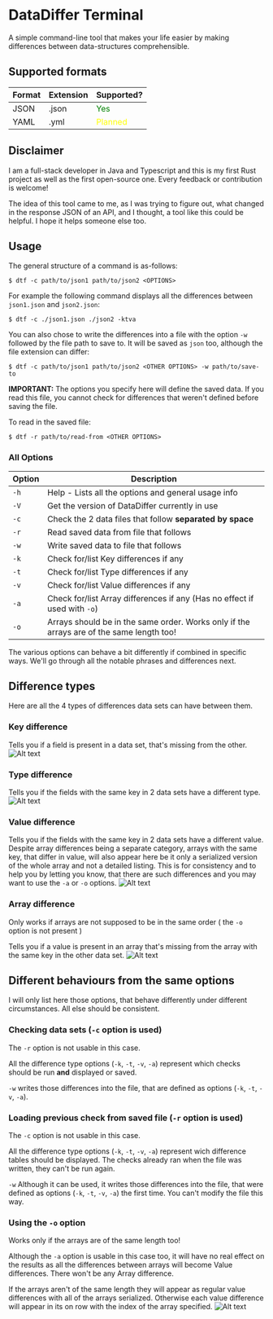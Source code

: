# DataDiffer Terminal

A simple command-line tool that makes your life easier by making differences between data-structures comprehensible.

## Supported formats

| Format | Extension | Supported?                                |
| ------ | --------- | ----------------------------------------- |
| JSON   | .json     | <span style="color:green">Yes</span>      |
| YAML   | .yml      | <span style="color:yellow">Planned</span> |

## Disclaimer

I am a full-stack developer in Java and Typescript and this is my first Rust project as well as the first open-source one. Every feedback or contribution is welcome!

The idea of this tool came to me, as I was trying to figure out, what changed in the response JSON of an API, and I thought, a tool like this could be helpful. I hope it helps someone else too.

## Usage

The general structure of a command is as-follows:

```shell
$ dtf -c path/to/json1 path/to/json2 <OPTIONS>
```

For example the following command displays all the differences between `json1.json` and `json2.json`:

```shell
$ dtf -c ./json1.json ./json2 -ktva
```

You can also chose to write the differences into a file with the option `-w` followed by the file path to save to. It will be saved as `json` too, although the file extension can differ:

```shell
$ dtf -c path/to/json1 path/to/json2 <OTHER OPTIONS> -w path/to/save-to
```

**IMPORTANT:** The options you specify here will define the saved data. If you read this file, you cannot check for differences that weren't defined before saving the file.

To read in the saved file:

```shell
$ dtf -r path/to/read-from <OTHER OPTIONS>
```

### All Options

| Option | Description                                                                              |
| ------ | ---------------------------------------------------------------------------------------- |
| `-h`   | Help - Lists all the options and general usage info                                      |
| `-V`   | Get the version of DataDiffer currently in use                                           |
| `-c`   | Check the 2 data files that follow **separated by space**                                |
| `-r`   | Read saved data from file that follows                                                   |
| `-w`   | Write saved data to file that follows                                                    |
| `-k`   | Check for/list Key differences if any                                                    |
| `-t`   | Check for/list Type differences if any                                                   |
| `-v`   | Check for/list Value differences if any                                                  |
| `-a`   | Check for/list Array differences if any (Has no effect if used with `-o`)                |
| `-o`   | Arrays should be in the same order. Works only if the arrays are of the same length too! |

The various options can behave a bit differently if combined in specific ways. We'll go through all the notable phrases and differences next.

## Difference types

Here are all the 4 types of differences data sets can have between them.

### Key difference

Tells you if a field is present in a data set, that's missing from the other.
![Alt text](readme_images/key_diffs.jpg)

### Type difference

Tells you if the fields with the same key in 2 data sets have a different type.
![Alt text](readme_images/type_diffs.jpg)

### Value difference

Tells you if the fields with the same key in 2 data sets have a different value. Despite array differences being a separate category, arrays with the same key, that differ in value, will also appear here be it only a serialized version of the whole array and not a detailed listing. This is for consistency and to help you by letting you know, that there are such differences and you may want to use the `-a` or `-o` options.
![Alt text](readme_images/value_diffs.jpg)

### Array difference

Only works if arrays are not supposed to be in the same order ( the `-o` option is not present )

Tells you if a value is present in an array that's missing from the array with the same key in the other data set.
![Alt text](readme_images/array_diffs.jpg)

## Different behaviours from the same options

I will only list here those options, that behave differently under different circumstances. All else should be consistent.

### Checking data sets (`-c` option is used)

The `-r` option is not usable in this case.

All the difference type options (`-k`, `-t`, `-v`, `-a`) represent which checks should be run **and** displayed or saved.

`-w` writes those differences into the file, that are defined as options (`-k`, `-t`, `-v`, `-a`).

### Loading previous check from saved file (`-r` option is used)

The `-c` option is not usable in this case.

All the difference type options (`-k`, `-t`, `-v`, `-a`) represent wich difference tables should be displayed. The checks already ran when the file was written, they can't be run again.

`-w` Although it can be used, it writes those differences into the file, that were defined as options (`-k`, `-t`, `-v`, `-a`) the first time. You can't modify the file this way.

### Using the `-o` option

Works only if the arrays are of the same length too!

Although the `-a` option is usable in this case too, it will have no real effect on the results as all the differences between arrays will become Value differences. There won't be any Array difference.

If the arrays aren't of the same length they will appear as regular value differences with all of the arrays serialized. Otherwise each value difference will appear in its on row with the index of the array specified.
![Alt text](readme_images/array_same_order.jpg)
